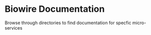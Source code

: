 # Biowire Documentation

Browse through directories to find documentation for specfic micro-services
